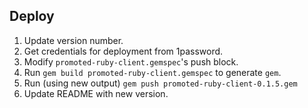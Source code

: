 
## Deploy

1. Update version number.
2. Get credentials for deployment from 1password.
3. Modify `promoted-ruby-client.gemspec`'s push block.
4. Run `gem build promoted-ruby-client.gemspec` to generate `gem`.
5. Run (using new output) `gem push promoted-ruby-client-0.1.5.gem`
6. Update README with new version.
